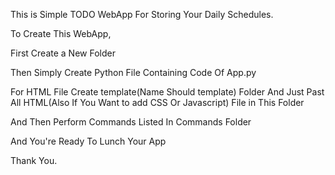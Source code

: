 This is Simple TODO WebApp For Storing Your Daily Schedules.

To Create This WebApp,

First Create a New Folder 

Then Simply Create Python File Containing Code Of App.py

For HTML File Create template(Name Should template) Folder And Just Past All HTML(Also If You Want to add CSS Or Javascript) File in This Folder

And Then Perform Commands Listed In Commands Folder

And You're Ready To Lunch Your App

Thank You.
